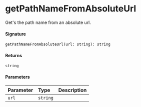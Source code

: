 # getPathNameFromAbsoluteUrl

 
Get's the path name from an absolute url. 


#### Signature
`getPathNameFromAbsoluteUrl(url: string): string`

#### Returns
`string`


#### Parameters


| Parameter	   | Type    | Description |
|:-------------|:---------------|:------------|
| `url`    | `string` |  |

